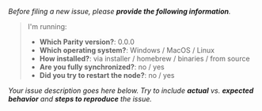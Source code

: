_Before filing a new issue, please **provide the following information**._

> I'm running:
>
> - **Which Parity version?**: 0.0.0
> - **Which operating system?**: Windows / MacOS / Linux
> - **How installed?**: via installer / homebrew / binaries / from source
> - **Are you fully synchronized?**: no / yes
> - **Did you try to restart the node?**: no / yes

_Your issue description goes here below. Try to include **actual** vs. **expected behavior** and **steps to reproduce** the issue._
